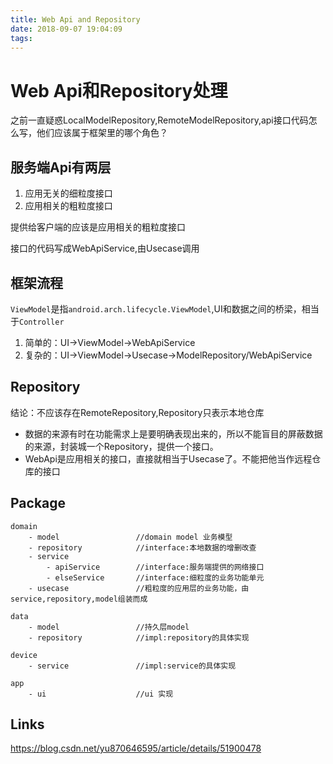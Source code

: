 ```yaml
---
title: Web Api and Repository
date: 2018-09-07 19:04:09
tags:
---
```


# Web Api和Repository处理

之前一直疑惑LocalModelRepository,RemoteModelRepository,api接口代码怎么写，他们应该属于框架里的哪个角色？

## 服务端Api有两层
1. 应用无关的细粒度接口
2. 应用相关的粗粒度接口

提供给客户端的应该是应用相关的粗粒度接口

接口的代码写成WebApiService,由Usecase调用



## 框架流程

`ViewModel`是指`android.arch.lifecycle.ViewModel`,UI和数据之间的桥梁，相当于`Controller`

1. 简单的：UI->ViewModel->WebApiService
2. 复杂的：UI->ViewModel->Usecase->ModelRepository/WebApiService



## Repository

结论：不应该存在RemoteRepository,Repository只表示本地仓库

* 数据的来源有时在功能需求上是要明确表现出来的，所以不能盲目的屏蔽数据的来源，封装城一个Repository，提供一个接口。
* WebApi是应用相关的接口，直接就相当于Usecase了。不能把他当作远程仓库的接口

## Package

```
domain
	- model					//domain model 业务模型
	- repository 			//interface:本地数据的增删改查
	- service 	
		- apiService 		//interface:服务端提供的网络接口
		- elseService 		//interface:细粒度的业务功能单元 
	- usecase				//粗粒度的应用层的业务功能，由service,repository,model组装而成

data
	- model					//持久层model
	- repository        	//impl:repository的具体实现

device
	- service				//impl:service的具体实现

app
	- ui 					//ui 实现	 
```

## Links

https://blog.csdn.net/yu870646595/article/details/51900478
